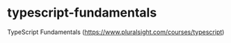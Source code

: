 # typescript-fundamentals
TypeScript Fundamentals (https://www.pluralsight.com/courses/typescript) 
